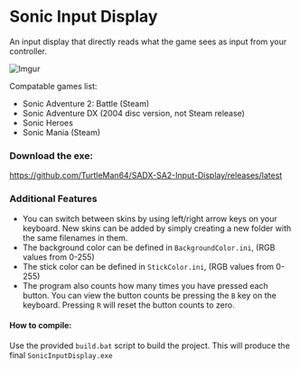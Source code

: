 # Sonic Input Display
An input display that directly reads what the game sees as input from your controller. 

![Imgur](http://i.imgur.com/cca2wiI.png)    

Compatable games list:
 * Sonic Adventure 2: Battle (Steam)
 * Sonic Adventure DX (2004 disc version, not Steam release)
 * Sonic Heroes
 * Sonic Mania (Steam)

### Download the exe:     
https://github.com/TurtleMan64/SADX-SA2-Input-Display/releases/latest     

### Additional Features
 * You can switch between skins by using left/right arrow keys on your keyboard. New skins can be added by simply creating a new folder with the same filenames in them.
 * The background color can be defined in `BackgroundColor.ini`, (RGB values from 0-255)
 * The stick color can be defined in `StickColor.ini`, (RGB values from 0-255)
 * The program also counts how many times you have pressed each button. You can view the button counts be pressing the `B` key on the keyboard. Pressing `R` will reset the button counts to zero.
 
#### How to compile:     

Use the provided `build.bat` script to build the project. This will produce the final `SonicInputDisplay.exe`

